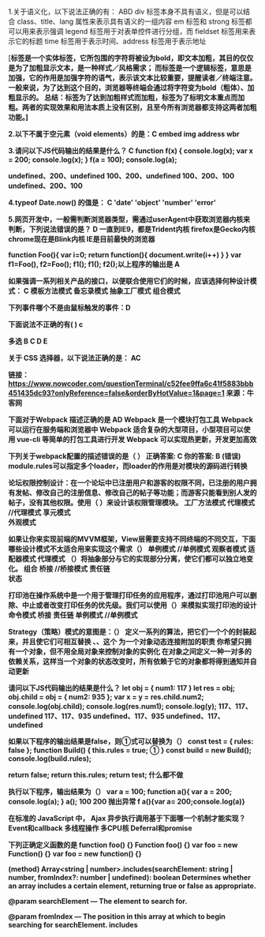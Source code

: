 
1.关于语义化，以下说法正确的有：  ABD
div 标签本身不具有语义，但是可以结合 class、title、lang 属性来表示具有语义的一组内容
em 标签和 strong 标签都可以用来表示强调
legend 标签用于对表单控件进行分组，而 fieldset 标签用来表示它的标题
time 标签用于表示时间、address 标签用于表示地址

[<b>标签是一个实体标签，它所包围的字符将被设为bold，即文本加粗，其目的仅仅是为了加粗显示文本，是一种样式／风格需求；
而<strong>标签是一个逻辑标签，意思是加强，它的作用是加强字符的语气，表示该文本比较重要，提醒读者／终端注意。一般来说，为了达到这个目的，浏览器等终端会通过将字符变为bold（粗体）、加粗显示的。
总结：<b>标签为了达到加粗样式而加粗，<strong>标签为了标明文本重点而加粗。两者的实现效果和用法本质上没有区别，且至今所有浏览器都支持这两者加粗功能。]

2.以下不属于空元素（void elements）的是：C 
embed    img     address    wbr

3.请问以下JS代码输出的结果是什么？  C 
function f(x) {
  console.log(x);
  var x = 200;
  console.log(x);
  }
f(a = 100);
console.log(a);

undefined、200、undefined
100、200、undefined
100、200、100
undefined、200、100

4.typeof Date.now() 的值是：  C
'date'    'object'    'number'    'error'

5.网页开发中，一般需判断浏览器类型，需通过userAgent中获取浏览器内核来判断，下列说法错误的是？   D 
一直到IE9，都是Trident内核
firefox是Gecko内核
chrome现在是Blink内核
IE是目前最快的浏览器


function Foo(){
     var i=0;
     return function(){
         document.write(i++)
     }
}
var f1=Foo(),
f2=Foo();
f1();
f1();
f2();以上程序的输出是  A


如果强调一系列相关产品的接口，以便联合使用它们的时候，应该选择何种设计模式：  C 
模板方法模式
备忘录模式
抽象工厂模式
组合模式

下列事件哪个不是由鼠标触发的事件：D


下面说法不正确的有( )  c

多选 B C D E


关于 CSS 选择器，以下说法正确的是： AC 


链接：https://www.nowcoder.com/questionTerminal/c52fee9ffa6c41f5883bbb451435dc93?onlyReference=false&orderByHotValue=1&page=1
来源：牛客网

下面对于Webpack 描述正确的是   AD 
 Webpack 是一个模块打包工具
Webpack 可以运行在服务端和浏览器中
Webpack 适合复杂的大型项目，小型项目可以使用 vue-cli 等简单的打包工具进行开发
Webpack 可以实现热更新，开发更加高效


下列关于webpack配置的描述错误的是（   ）
正确答案: C   你的答案: B (错误)
module.rules可以指定多个loader，而loader的作用是对模块的源码进行转换


论坛权限控制设计：在一个论坛中已注册用户和游客的权限不同，已注册的用户拥有发帖、修改自己的注册信息、修改自己的帖子等功能；而游客只能看到别人发的帖子，没有其他权限。使用（ ）来设计该权限管理模块。
工厂方法模式
代理模式          //代理模式
享元模式  
外观模式

如果让你来实现前端的MVVM框架，View层需要支持不同终端的不同交互，下面哪些设计模式不太适合用来实现这个需求（）
单例模式   //单例模式
观察者模式
适配器模式
代理模式
（）将抽象部分与它的实现部分分离，使它们都可以独立地变化。
组合
桥接   //桥接模式
责任链  
状态

打印池在操作系统中是一个用于管理打印任务的应用程序，通过打印池用户可以删除、中止或者改变打印任务的优先级。我们可以使用（）来模拟实现打印池的设计
命令模式
桥接
责任链
单例模式  //单例模式

Strategy（策略）模式的意图是：（）
定义一系列的算法，把它们一个个的封装起来，并且使它们可相互替换  、、这个
为一个对象动态连接附加的职责
你希望只拥有一个对象，但不用全局对象来控制对象的实例化
在对象之间定义一种一对多的依赖关系，这样当一个对象的状态改变时，所有依赖于它的对象都将得到通知并自动更新


请问以下JS代码输出的结果是什么？
let obj = {
  num1: 117
}
let res = obj;
obj.child = obj = { num2: 935 };
var x = y = res.child.num2;
console.log(obj.child);
console.log(res.num1);
console.log(y);
117、117、undefined
117、117、935
undefined、117、935
undefined、117、undefined


如果以下程序的输出结果是false，则①式可以替换为（）
const test = {
  rules: false
};
function Build() {
    this.rules = true;
        ①
}
const build = new Build();
console.log(build.rules);

return false;
return this.rules;
return test;
什么都不做

执行以下程序，输出结果为（）
var a = 100;
function a(){
var a = 200;
console.log(a);
}
a();
100
200
抛出异常
f a(){var a= 200;console.log(a)}

在标准的 JavaScript 中， Ajax 异步执行调用基于下面哪一个机制才能实现？
Event和callback
多线程操作
多CPU核
Deferral和promise


下列正确定义函数的是
function foo() {}
Function foo() {}
var foo = new Function() {}
var foo = new function() {}



(method) Array<string | number>.includes(searchElement: string | number, fromIndex?: number | undefined): boolean
Determines whether an array includes a certain element, returning true or false as appropriate.

@param searchElement — The element to search for.

@param fromIndex — The position in this array at which to begin searching for searchElement.
includes


